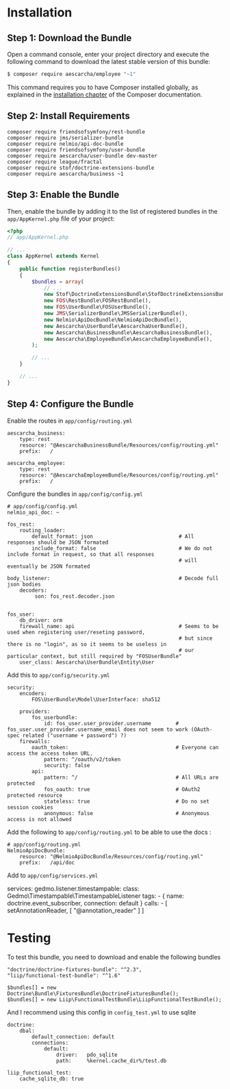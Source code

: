 Installation
============

Step 1: Download the Bundle
---------------------------

Open a command console, enter your project directory and execute the
following command to download the latest stable version of this bundle:

```bash
$ composer require aescarcha/employee "~1"
```

This command requires you to have Composer installed globally, as explained
in the [installation chapter](https://getcomposer.org/doc/00-intro.md)
of the Composer documentation.

Step 2: Install Requirements
-------------------------

    composer require friendsofsymfony/rest-bundle
    composer require jms/serializer-bundle
    composer require nelmio/api-doc-bundle
    composer require friendsofsymfony/user-bundle
    composer require aescarcha/user-bundle dev-master
    composer require league/fractal
    composer require stof/doctrine-extensions-bundle
    composer require aescarcha/business ~1


Step 3: Enable the Bundle
-------------------------

Then, enable the bundle by adding it to the list of registered bundles
in the `app/AppKernel.php` file of your project:

```php
<?php
// app/AppKernel.php

// ...
class AppKernel extends Kernel
{
    public function registerBundles()
    {
        $bundles = array(
            // ...
            new Stof\DoctrineExtensionsBundle\StofDoctrineExtensionsBundle(),
            new FOS\RestBundle\FOSRestBundle(),
            new FOS\UserBundle\FOSUserBundle(),
            new JMS\SerializerBundle\JMSSerializerBundle(),
            new Nelmio\ApiDocBundle\NelmioApiDocBundle(),
            new Aescarcha\UserBundle\AescarchaUserBundle(),
            new Aescarcha\BusinessBundle\AescarchaBusinessBundle(),
            new Aescarcha\EmployeeBundle\AescarchaEmployeeBundle(),
        );

        // ...
    }

    // ...
}
```

Step 4: Configure the Bundle
-------------------------

Enable the routes in `app/config/routing.yml`

    aescarcha_business:
        type: rest
        resource: "@AescarchaBusinessBundle/Resources/config/routing.yml"
        prefix:   /

    aescarcha_employee:
        type: rest
        resource: "@AescarchaEmployeeBundle/Resources/config/routing.yml"
        prefix:   /



Configure the bundles in `app/config/config.yml`

    # app/config/config.yml
    nelmio_api_doc: ~

    fos_rest:
        routing_loader:
            default_format: json                            # All responses should be JSON formated
            include_format: false                           # We do not include format in request, so that all responses
                                                            # will eventually be JSON formated

    body_listener:                                          # Decode full json bodies
        decoders:
             son: fos_rest.decoder.json


    fos_user:
        db_driver: orm
        firewall_name: api                                  # Seems to be used when registering user/reseting password,
                                                            # but since there is no "login", as so it seems to be useless in
                                                            # our particular context, but still required by "FOSUserBundle"
        user_class: Aescarcha\UserBundle\Entity\User

Add this to `app/config/security.yml`

    security:
        encoders:
            FOS\UserBundle\Model\UserInterface: sha512

        providers:
            fos_userbundle:
                id: fos_user.user_provider.username        # fos_user.user_provider.username_email does not seem to work (OAuth-spec related ("username + password") ?)
        firewalls:
            oauth_token:                                   # Everyone can access the access token URL.
                pattern: ^/oauth/v2/token
                security: false
            api:
                pattern: ^/                                # All URLs are protected
                fos_oauth: true                            # OAuth2 protected resource
                stateless: true                            # Do no set session cookies
                anonymous: false                           # Anonymous access is not allowed

Add the following to `app/config/routing.yml` to be able to use the docs :

    # app/config/routing.yml
    NelmioApiDocBundle:
        resource: "@NelmioApiDocBundle/Resources/config/routing.yml"
        prefix:   /api/doc


Add to `app/config/services.yml`

services:
    gedmo.listener.timestampable:
        class: Gedmo\Timestampable\TimestampableListener
        tags:
            - { name: doctrine.event_subscriber, connection: default }
        calls:
            - [ setAnnotationReader, [ "@annotation_reader" ] ]



Testing
============

To test this bundle, you need to download and enable the following bundles

    "doctrine/doctrine-fixtures-bundle": "^2.3",
    "liip/functional-test-bundle": "^1.6"

    $bundles[] = new Doctrine\Bundle\FixturesBundle\DoctrineFixturesBundle();
    $bundles[] = new Liip\FunctionalTestBundle\LiipFunctionalTestBundle();

And I recommend using this config in `config_test.yml` to use sqlite

    doctrine:
        dbal:
            default_connection: default
            connections:
                default:
                    driver:   pdo_sqlite
                    path:     %kernel.cache_dir%/test.db

    liip_functional_test:
        cache_sqlite_db: true


